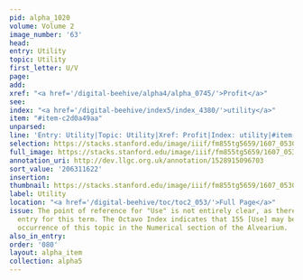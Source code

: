 ```yaml
---
pid: alpha_1020
volume: Volume 2
image_number: '63'
head:
entry: Utility
topic: Utility
first_letter: U/V
page:
add:
xref: "<a href='/digital-beehive/alpha4/alpha_0745/'>Profit</a>"
see:
index: "<a href='/digital-beehive/index5/index_4380/'>utility</a>"
item: "#item-c2d0a49aa"
unparsed:
line: 'Entry: Utility|Topic: Utility|Xref: Profit|Index: utility|#item-c2d0a49aa'
selection: https://stacks.stanford.edu/image/iiif/fm855tg5659/1607_0530/307,1622,3048,369/full/0/default.jpg
full_image: https://stacks.stanford.edu/image/iiif/fm855tg5659/1607_0530/full/full/0/default.jpg
annotation_uri: http://dev.llgc.org.uk/annotation/1528915096703
sort_value: '206311622'
insertion:
thumbnail: https://stacks.stanford.edu/image/iiif/fm855tg5659/1607_0530/307,1622,600,180/250,/0/default.jpg
label: Utility
location: "<a href='/digital-beehive/toc/toc2_053/'>Full Page</a>"
issue: The point of reference for "Use" is not entirely clear, as there is no alphabetical
  entry for this term. The Octavo Index indicates that 155 [Use] may be the earliest
  occurrence of this topic in the Numerical section of the Alvearium.
also_in_entry:
order: '080'
layout: alpha_item
collection: alpha5
---
```

